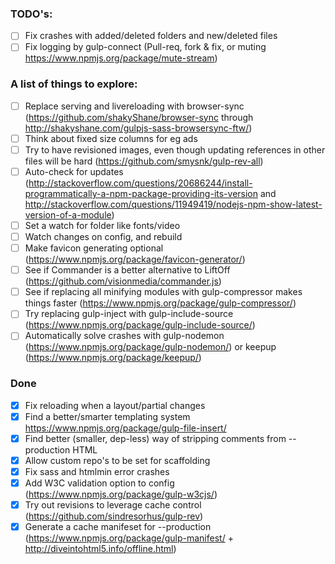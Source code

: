 ### TODO's:

  - [ ] Fix crashes with added/deleted folders and new/deleted files
  - [ ] Fix logging by gulp-connect (Pull-req, fork & fix, or muting https://www.npmjs.org/package/mute-stream)

### A list of things to explore:

  - [ ] Replace serving and livereloading with browser-sync (https://github.com/shakyShane/browser-sync through http://shakyshane.com/gulpjs-sass-browsersync-ftw/)
  - [ ] Think about fixed size columns for eg ads
  - [ ] Try to have revisioned images, even though updating references in other files will be hard (https://github.com/smysnk/gulp-rev-all)
  - [ ] Auto-check for updates (http://stackoverflow.com/questions/20686244/install-programmatically-a-npm-package-providing-its-version and http://stackoverflow.com/questions/11949419/nodejs-npm-show-latest-version-of-a-module)
  - [ ] Set a watch for folder like fonts/video
  - [ ] Watch changes on config, and rebuild
  - [ ] Make favicon generating optional (https://www.npmjs.org/package/favicon-generator/)
  - [ ] See if Commander is a better alternative to LiftOff (https://github.com/visionmedia/commander.js)
  - [ ] See if replacing all minifying modules with gulp-compressor makes things faster (https://www.npmjs.org/package/gulp-compressor/)
  - [ ] Try replacing gulp-inject with gulp-include-source (https://www.npmjs.org/package/gulp-include-source/)
  - [ ] Automatically solve crashes with gulp-nodemon (https://www.npmjs.org/package/gulp-nodemon/) or keepup (https://www.npmjs.org/package/keepup/)

  ### Done

  - [x] Fix reloading when a layout/partial changes
  - [x] Find a better/smarter templating system https://www.npmjs.org/package/gulp-file-insert/
  - [x] Find better (smaller, dep-less) way of stripping comments from --production HTML
  - [x] Allow custom repo's to be set for scaffolding
  - [x] Fix sass and htmlmin error crashes
  - [x] Add W3C validation option to config (https://www.npmjs.org/package/gulp-w3cjs/)
  - [x] Try out revisions to leverage cache control (https://github.com/sindresorhus/gulp-rev)
  - [x] Generate a cache manifeset for --production (https://www.npmjs.org/package/gulp-manifest/ + http://diveintohtml5.info/offline.html)
